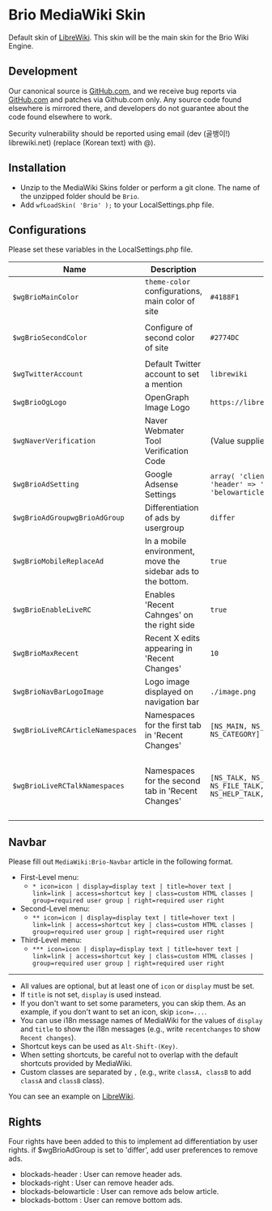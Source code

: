 # Brio MediaWiki Skin

Default skin of [LibreWiki](https://librewiki.net). This skin will be the main skin for the Brio Wiki Engine.

## Development

Our canonical source is [GitHub.com](https://github.com/librewiki/brio-skin), and we receive bug reports via [GitHub.com](https://github.com/librewiki/brio-skin/issues) and patches via Github.com only. Any source code found elsewhere is mirrored there, and developers do not guarantee about the code found elsewhere to work.

Security vulnerability should be reported using email (dev (골뱅이!) librewiki.net) (replace (Korean text) with @).

## Installation
* Unzip to the MediaWiki Skins folder or perform a git clone. The name of the unzipped folder should be `Brio`.
* Add `wfLoadSkin( 'Brio' );` to your LocalSettings.php file.

## Configurations
Please set these variables in the LocalSettings.php file.

| Name | Description | Example Variable | Default Variable |
| ---- | ---- | ---- | ---- |
| `$wgBrioMainColor` | `theme-color` configurations, main color of site | `#4188F1` | `#4188F1` |
| `$wgBrioSecondColor` | Configure of second color of site | `#2774DC` | The value of `$wgBrioMainColor` subtracted by `1A1415` |
| `$wgTwitterAccount` | Default Twitter account to set a mention | `librewiki` | (none) |
| `$wgBrioOgLogo` | OpenGraph Image Logo | `https://librewiki.net/images/6/6a/Libre_favicon.png` | (Value of `$wgLogo`) |
| `$wgNaverVerification` | Naver Webmater Tool Verification Code | (Value supplied by Naver.com) | (none) |
| `$wgBrioAdSetting` | Google Adsense Settings | `array( 'client' => '(Value supplied by Google)', 'header' => '1234567890', 'right' => '0987654321', 'belowarticle' => 1313135452 )` | (none) |
| `$wgBrioAdGroupwgBrioAdGroup` | Differentiation of ads by usergroup | `differ` | `null`|
| `$wgBrioMobileReplaceAd` | In a mobile environment, move the sidebar ads to the bottom. | `true` | `false` |
| `$wgBrioEnableLiveRC` | Enables 'Recent Cahnges' on the right side | `true` | `true` |
| `$wgBrioMaxRecent` | Recent X edits appearing in 'Recent Changes' | `10` | `10` |
| `$wgBrioNavBarLogoImage` | Logo image displayed on navigation bar  | `./image.png` | `null` |
| `$wgBrioLiveRCArticleNamespaces` | Namespaces for the first tab in 'Recent Changes' | `[NS_MAIN, NS_PROJECT, NS_TEMPLATE, NS_HELP, NS_CATEGORY]` | `[NS_MAIN, NS_PROJECT, NS_TEMPLATE, NS_HELP, NS_CATEGORY]` |
| `$wgBrioLiveRCTalkNamespaces` | Namespaces for the second tab in 'Recent Changes' | `[NS_TALK, NS_USER_TALK, NS_PROJECT_TALK, NS_FILE_TALK, NS_MEDIAWIKI_TALK, NS_TEMPLATE_TALK, NS_HELP_TALK, NS_CATEGORY_TALK]` | `[NS_TALK, NS_USER_TALK, NS_PROJECT_TALK, NS_FILE_TALK, NS_MEDIAWIKI_TALK, NS_TEMPLATE_TALK, NS_HELP_TALK, NS_CATEGORY_TALK]` |

## Navbar
Please fill out `MediaWiki:Brio-Navbar` article in the following format.

* First-Level menu:
  * `* icon=icon | display=display text | title=hover text | link=link | access=shortcut key | class=custom HTML classes | group=required user group | right=required user right`
* Second-Level menu:
  * `** icon=icon | display=display text | title=hover text | link=link | access=shortcut key | class=custom HTML classes | group=required user group | right=required user right`
* Third-Level menu:
  * `*** icon=icon | display=display text | title=hover text | link=link | access=shortcut key | class=custom HTML classes | group=required user group | right=required user right`
---
* All values are optional, but at least one of `icon` or `display` must be set.
* If `title` is not set, `display` is used instead.
* If you don't want to set some parameters, you can skip them. As an example, if you don't want to set an icon, skip `icon=...`.
* You can use i18n message names of MediaWiki for the values of `display` and `title` to show the i18n messages (e.g., write `recentchanges` to show `Recent changes`).
* Shortcut keys can be used as `Alt-Shift-(Key)`.
* When setting shortcuts, be careful not to overlap with the default shortcuts provided by MediaWiki.
* Custom classes are separated by `,` (e.g., write `classA, classB` to add `classA` and `classB` class).

You can see an example on [LibreWiki](https://librewiki.net/wiki/MediaWiki:Brio-Navbar).

## Rights
Four rights have been added to this to implement ad differentiation by user rights. if $wgBrioAdGroup is set to 'differ', add user preferences to remove ads.
* blockads-header : User can remove header ads.
* blockads-right : User can remove header ads.
* blockads-belowarticle : User can remove ads below article.
* blockads-bottom : User can remove bottom ads.
